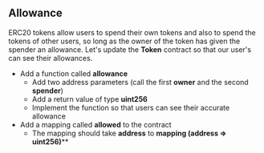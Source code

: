 ## Allowance
ERC20 tokens allow users to spend their own tokens and also to spend the tokens of other users, so long as the owner of the token has given the spender an allowance. Let's update the **Token** contract so that our user's can see their allowances. 

- Add a function called **allowance**
    - Add two address parameters (call the first **owner** and the second **spender**)
    - Add a return value of type **uint256**
    - Implement the function so that users can see their accurate allowance
- Add a mapping called **allowed** to the contract
    - The mapping should take **address** to **mapping (address => uint256)****
